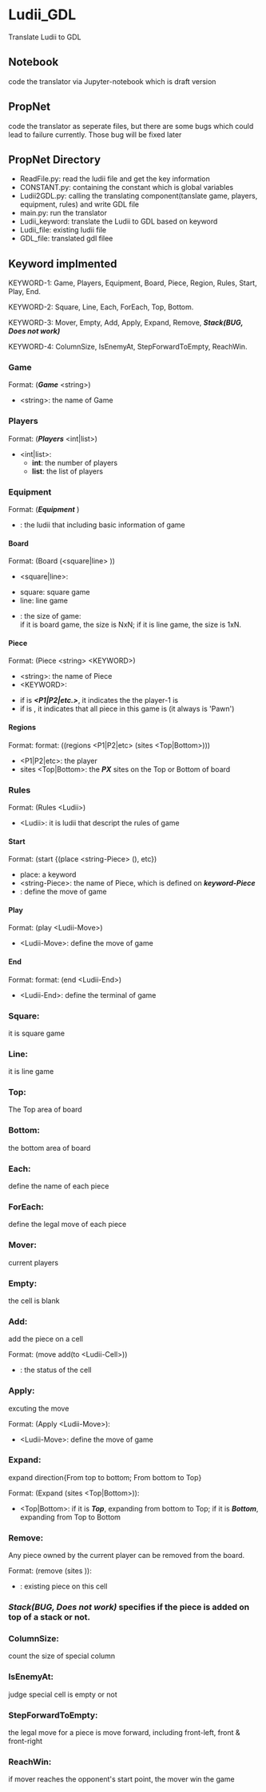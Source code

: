 # Ludii_GDL
Translate Ludii to GDL

## Notebook
code the translator via Jupyter-notebook which is draft version

## PropNet
code the translator as seperate files, but there are some bugs which could lead to failure currently. 
Those bug will be fixed later

## PropNet Directory
 + ReadFile.py: read the ludii file and get the key information
 + CONSTANT.py: containing the constant which is global variables
 + Ludii2GDL.py: calling the translating component(tanslate game, players, equipment, rules) and write GDL file
 + main.py: run the translator
 + Ludii_keyword: translate the Ludii to GDL based on keyword
 + Ludii_file: existing ludii file
 + GDL_file: translated gdl filee

## Keyword implmented
KEYWORD-1: Game, Players, Equipment, Board, Piece, Region, Rules, Start, Play, End. 
  
KEYWORD-2: Square, Line, Each, ForEach, Top, Bottom. 
  
KEYWORD-3: Mover, Empty, Add, Apply, Expand, Remove, ***Stack(BUG, Does not work)***
  
KEYWORD-4: ColumnSize, IsEnemyAt, StepForwardToEmpty, ReachWin. 
  
### Game  
Format: (***Game*** \<string>)
 + \<string>: the name of Game
  
### Players
Format: (***Players*** <int|list>)
 + <int|list>:
   * **int**: the number of players
   * **list**: the list of players
 
### Equipment
Format: (***Equipment*** <information>)
 + <information>: the ludii that including basic information of game

#### Board
 Format: (Board (<square|line> <int>))
 + <square|line>:
  * square: square game
  * line: line game
 + <int>: the size of game:  
 if it is board game, the size is NxN; if it is line game, the size is 1xN. 
 
#### Piece
 Format: (Piece \<string> \<KEYWORD>)
  + \<string>: the name of Piece
  + \<KEYWORD>: 
   * if ***<KEYWORD>*** is ***<P1|P2|etc.>***, it indicates the the player-1 is <string>
   * if ***<KEYWORD>*** is <Each>, it indicates that all piece in this game is <string>(it always is 'Pawn')

#### Regions
 Format: format: ((regions <P1|P2|etc> (sites <Top|Bottom>)))
  + <P1|P2|etc>: the player
  + sites <Top|Bottom>: the ***PX*** sites on the Top or Bottom of board

### Rules
 Format: (Rules \<Ludii>)
  + \<Ludii>: it is ludii that descript the rules of game

 #### Start
  Format: (start {(place \<string-Piece> (<Ludii-Move>), etc})
   + place: a keyword
   + \<string-Piece>: the name of Piece, which is defined on ***keyword-Piece*** 
   + <Ludii-Move>: define the move of game

#### Play
 Format: (play \<Ludii-Move>)
  + \<Ludii-Move>: define the move of game

#### End
 Format: format: (end \<Ludii-End>)
  + \<Ludii-End>: define the terminal of game
 

### Square: 
 it is square game
### Line: 
 it is line game
### Top: 
 The Top area of board
### Bottom: 
 the bottom area of board
### Each: 
 define the name of each piece
### ForEach: 
 define the legal move of each piece
### Mover: 
 current players
### Empty: 
 the cell is blank
### Add: 
 add the piece on a cell
   
 Format: (move add(to \<Ludii-Cell>))
  + <Ludii-Cell>: the status of the cell
 
### Apply: 
 excuting the move
   
 Format: (Apply \<Ludii-Move>):
  + \<Ludii-Move>: define the move of game

### Expand: 
 expand direction{From top to bottom; From bottom to Top}
   
 Format: (Expand (sites <Top|Bottom>)):
  + <Top|Bottom>: if it is ***Top***, expanding from bottom to Top; if it is ***Bottom***, expanding from Top to Bottom

### Remove: 
 Any piece owned by the current player can be removed from the board.
   
 Format: (remove (sites <occupied>)):
  + <occupied>: existing piece on this cell

### ***Stack(BUG, Does not work)*** specifies if the piece is added on top of a stack or not.

### ColumnSize: 
 count the size of special column

### IsEnemyAt: 
 judge special cell is empty or not

### StepForwardToEmpty: 
 the legal move for a piece is move forward, including front-left, front & front-right
 
### ReachWin: 
 if mover reaches the opponent's start point, the mover win the game
    
         
         
         
         
     
